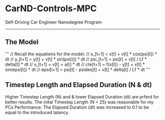 # CarND-Controls-MPC
Self-Driving Car Engineer Nanodegree Program

---

## The Model

'''
      // Recall the equations for the model:
      // x_[t+1] = x[t] + v[t] * cos(psi[t]) * dt
      // y_[t+1] = y[t] + v[t] * sin(psi[t]) * dt
      // psi_[t+1] = psi[t] + v[t] / Lf * delta[t] * dt
      // v_[t+1] = v[t] + a[t] * dt
      // cte[t+1] = f(x[t]) - y[t] + v[t] * sin(epsi[t]) * dt
      // epsi[t+1] = psi[t] - psides[t] + v[t] * delta[t] / Lf * dt
'''


## Timestep Length and Elapsed Duration (N & dt)

Higher Timestep Length (N) and & lower Elapsed Duration (dt) are prferd for better results.
The inital Timestep Length (N = 25) was reasonable for my PCs Performance.
The Elapsed Duration (dt) was increased to 0.1 to be equal to the introduced latancy.